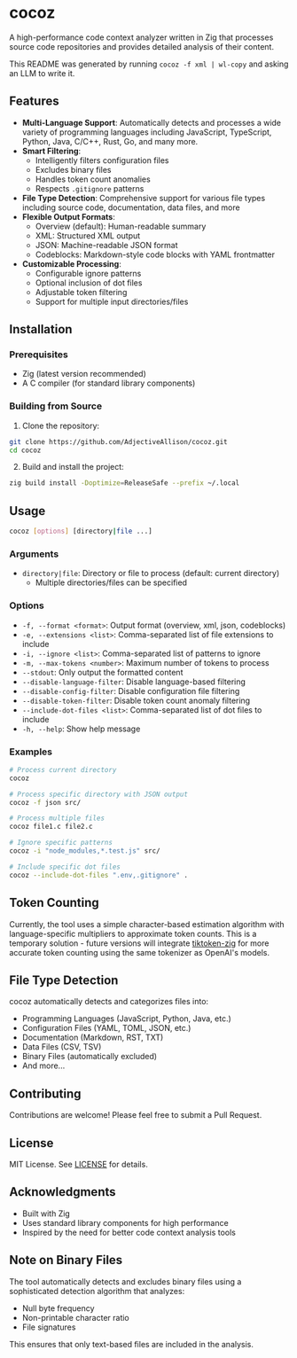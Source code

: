 # cocoz

A high-performance code context analyzer written in Zig that processes source code repositories and provides detailed analysis of their content.

This README was generated by running `cocoz -f xml | wl-copy` and asking an LLM to write it.

## Features

- **Multi-Language Support**: Automatically detects and processes a wide variety of programming languages including JavaScript, TypeScript, Python, Java, C/C++, Rust, Go, and many more.
- **Smart Filtering**: 
  - Intelligently filters configuration files
  - Excludes binary files
  - Handles token count anomalies
  - Respects `.gitignore` patterns
- **File Type Detection**: Comprehensive support for various file types including source code, documentation, data files, and more
- **Flexible Output Formats**:
  - Overview (default): Human-readable summary
  - XML: Structured XML output
  - JSON: Machine-readable JSON format
  - Codeblocks: Markdown-style code blocks with YAML frontmatter
- **Customizable Processing**:
  - Configurable ignore patterns
  - Optional inclusion of dot files
  - Adjustable token filtering
  - Support for multiple input directories/files

## Installation

### Prerequisites

- Zig (latest version recommended)
- A C compiler (for standard library components)

### Building from Source

1. Clone the repository:
```bash
git clone https://github.com/AdjectiveAllison/cocoz.git
cd cocoz
```

2. Build and install the project:
```bash
zig build install -Doptimize=ReleaseSafe --prefix ~/.local
```

## Usage

```bash
cocoz [options] [directory|file ...]
```

### Arguments

- `directory|file`: Directory or file to process (default: current directory)
  - Multiple directories/files can be specified

### Options

- `-f, --format <format>`: Output format (overview, xml, json, codeblocks)
- `-e, --extensions <list>`: Comma-separated list of file extensions to include
- `-i, --ignore <list>`: Comma-separated list of patterns to ignore
- `-m, --max-tokens <number>`: Maximum number of tokens to process
- `--stdout`: Only output the formatted content
- `--disable-language-filter`: Disable language-based filtering
- `--disable-config-filter`: Disable configuration file filtering
- `--disable-token-filter`: Disable token count anomaly filtering
- `--include-dot-files <list>`: Comma-separated list of dot files to include
- `-h, --help`: Show help message

### Examples

```bash
# Process current directory
cocoz

# Process specific directory with JSON output
cocoz -f json src/

# Process multiple files
cocoz file1.c file2.c

# Ignore specific patterns
cocoz -i "node_modules,*.test.js" src/

# Include specific dot files
cocoz --include-dot-files ".env,.gitignore" .
```

## Token Counting

Currently, the tool uses a simple character-based estimation algorithm with language-specific multipliers to approximate token counts. This is a temporary solution - future versions will integrate [tiktoken-zig](https://github.com/AdjectiveAllison/tiktoken-zig) for more accurate token counting using the same tokenizer as OpenAI's models.

## File Type Detection

cocoz automatically detects and categorizes files into:

- Programming Languages (JavaScript, Python, Java, etc.)
- Configuration Files (YAML, TOML, JSON, etc.)
- Documentation (Markdown, RST, TXT)
- Data Files (CSV, TSV)
- Binary Files (automatically excluded)
- And more...

## Contributing

Contributions are welcome! Please feel free to submit a Pull Request.

## License

MIT License. See [LICENSE](LICENSE) for details.

## Acknowledgments

- Built with Zig
- Uses standard library components for high performance
- Inspired by the need for better code context analysis tools

## Note on Binary Files

The tool automatically detects and excludes binary files using a sophisticated detection algorithm that analyzes:
- Null byte frequency
- Non-printable character ratio
- File signatures

This ensures that only text-based files are included in the analysis.
